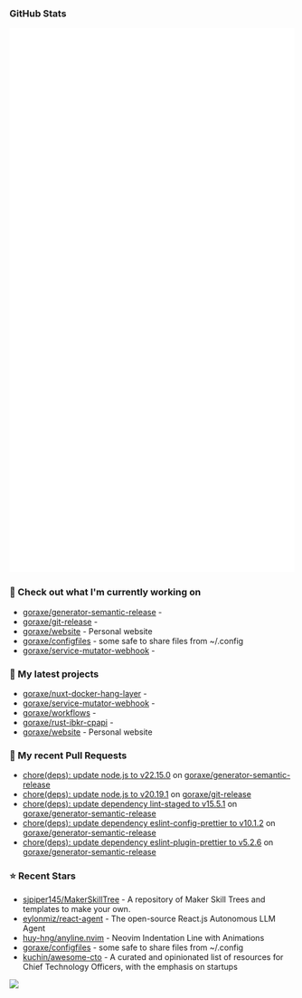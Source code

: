 
### GitHub Stats

<p align="left"><img src="https://raw.githubusercontent.com/goraxe/goraxe/main/github-metrics.svg" /></p>

### 👷 Check out what I'm currently working on

- [goraxe/generator-semantic-release](https://github.com/goraxe/generator-semantic-release) - 
- [goraxe/git-release](https://github.com/goraxe/git-release) - 
- [goraxe/website](https://github.com/goraxe/website) - Personal website
- [goraxe/configfiles](https://github.com/goraxe/configfiles) - some safe to share files from ~/.config 
- [goraxe/service-mutator-webhook](https://github.com/goraxe/service-mutator-webhook) - 
### 🌱 My latest projects

- [goraxe/nuxt-docker-hang-layer](https://github.com/goraxe/nuxt-docker-hang-layer) - 
- [goraxe/service-mutator-webhook](https://github.com/goraxe/service-mutator-webhook) - 
- [goraxe/workflows](https://github.com/goraxe/workflows) - 
- [goraxe/rust-ibkr-cpapi](https://github.com/goraxe/rust-ibkr-cpapi) - 
- [goraxe/website](https://github.com/goraxe/website) - Personal website
### 🔨 My recent Pull Requests

- [chore(deps): update node.js to v22.15.0](https://github.com/goraxe/generator-semantic-release/pull/204) on [goraxe/generator-semantic-release](https://github.com/goraxe/generator-semantic-release)
- [chore(deps): update node.js to v20.19.1](https://github.com/goraxe/git-release/pull/126) on [goraxe/git-release](https://github.com/goraxe/git-release)
- [chore(deps): update dependency lint-staged to v15.5.1](https://github.com/goraxe/generator-semantic-release/pull/203) on [goraxe/generator-semantic-release](https://github.com/goraxe/generator-semantic-release)
- [chore(deps): update dependency eslint-config-prettier to v10.1.2](https://github.com/goraxe/generator-semantic-release/pull/202) on [goraxe/generator-semantic-release](https://github.com/goraxe/generator-semantic-release)
- [chore(deps): update dependency eslint-plugin-prettier to v5.2.6](https://github.com/goraxe/generator-semantic-release/pull/201) on [goraxe/generator-semantic-release](https://github.com/goraxe/generator-semantic-release)
### ⭐ Recent Stars

- [sjpiper145/MakerSkillTree](https://github.com/sjpiper145/MakerSkillTree) - A repository of Maker Skill Trees and templates to make your own.  
- [eylonmiz/react-agent](https://github.com/eylonmiz/react-agent) - The open-source React.js Autonomous LLM Agent
- [huy-hng/anyline.nvim](https://github.com/huy-hng/anyline.nvim) - Neovim Indentation Line with Animations
- [goraxe/configfiles](https://github.com/goraxe/configfiles) - some safe to share files from ~/.config 
- [kuchin/awesome-cto](https://github.com/kuchin/awesome-cto) - A curated and opinionated list of resources for Chief Technology Officers, with the emphasis on startups

![](https://komarev.com/ghpvc/?username=goraxe)
